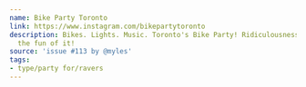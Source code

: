 ```yaml
---
name: Bike Party Toronto
link: https://www.instagram.com/bikepartytoronto
description: Bikes. Lights. Music. Toronto's Bike Party! Ridiculousness ensues! For
  the fun of it!
source: 'issue #113 by @myles'
tags:
- type/party for/ravers
---
```


<!-- Community added from GitHub issue #113 -->
